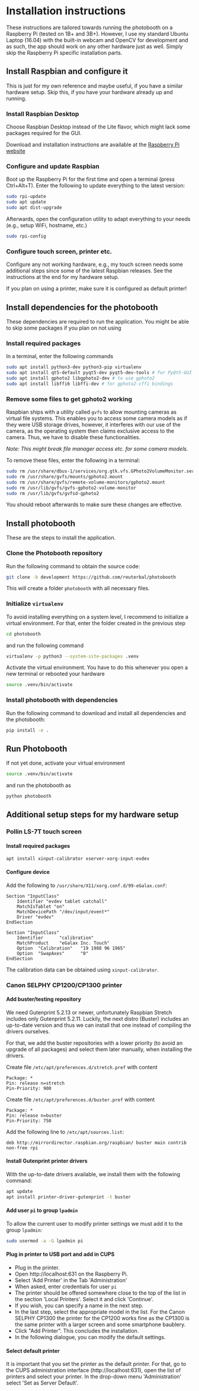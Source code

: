 # Installation instructions

These instructions are tailored towards running the photobooth on a Raspberry Pi (tested on 1B+ and 3B+).
However, I use my standard Ubuntu Laptop (16.04) with the built-in webcam and OpenCV for development and as such, the app should work on any other hardware just as well.
Simply skip the Raspberry Pi specific installation parts.

## Install Raspbian and configure it

This is just for my own reference and maybe useful, if you have a similar hardware setup.
Skip this, if you have your hardware already up and running.

### Install Raspbian Desktop
Choose Raspbian Desktop instead of the Lite flavor, which might lack some packages required for the GUI.

Download and installation instructions are available at the [Raspberry Pi website](https://www.raspberrypi.org/documentation/installation/installing-images/)

### Configure and update Raspbian
Boot up the Raspberry Pi for the first time and open a terminal (press Ctrl+Alt+T).
Enter the following to update everything to the latest version:

```bash
sudo rpi-update
sudo apt update
sudo apt dist-upgrade
```

Afterwards, open the configuration utility to adapt everything to your needs (e.g., setup WiFi, hostname, etc.)
```bash
sudo rpi-config
```

### Configure touch screen, printer etc.
Configure any not working hardware, e.g., my touch screen needs some additional steps since some of the latest Raspbian releases.
See the instructions at the end for my hardware setup.

If you plan on using a printer, make sure it is configured as default printer!


## Install dependencies for the photobooth

These dependencies are required to run the application.
You might be able to skip some packages if you plan on not using 

### Install required packages
In a terminal, enter the following commands
```bash
sudo apt install python3-dev python3-pip virtualenv  
sudo apt install qt5-default pyqt5-dev pyqt5-dev-tools # for PyQt5-GUI
sudo apt install gphoto2 libgphoto2-dev # to use gphoto2
sudo apt install libffi6 libffi-dev # for gphoto2-cffi bindings
```

### Remove some files to get gphoto2 working
Raspbian ships with a utility called `gvfs` to allow mounting cameras as virtual file systems.
This enables you to access some camera models as if they were USB storage drives, however, it interferes with our use of the camera, as the operating system then claims exclusive access to the camera.
Thus, we have to disable these functionalities.

*Note: This might break file manager access etc. for some camera models.*

To remove these files, enter the following in a terminal:
```bash
sudo rm /usr/share/dbus-1/services/org.gtk.vfs.GPhoto2VolumeMonitor.service
sudo rm /usr/share/gvfs/mounts/gphoto2.mount
sudo rm /usr/share/gvfs/remote-volume-monitors/gphoto2.mount
sudo rm /usr/lib/gvfs/gvfs-gphoto2-volume-monitor
sudo rm /usr/lib/gvfs/gvfsd-gphoto2
```

You should reboot afterwards to make sure these changes are effective.

## Install photobooth

These are the steps to install the application.

### Clone the Photobooth repository
Run the following command to obtain the source code:
```bash
git clone -b development https://github.com/reuterbal/photobooth
```
This will create a folder `photobooth` with all necessary files.

### Initialize `virtualenv`
To avoid installing everything on a system level, I recommend to initialize a virtual environment.
For that, enter the folder created in the previous step
```bash
cd photobooth
```
and run the following command
```bash
virtualenv -p python3 --system-site-packages .venv
```
Activate the virtual environment.
You have to do this whenever you open a new terminal or rebooted your hardware
```bash
source .venv/bin/activate
```

### Install photobooth with dependencies
Run the following command to download and install all dependencies and the photobooth:
```bash
pip install -e .
```

## Run Photobooth
If not yet done, activate your virtual environment
```bash
source .venv/bin/activate
```
and run the photobooth as
```bash
python photobooth
```

## Additional setup steps for my hardware setup

### Pollin LS-7T touch screen

#### Install required packages
```bash
apt install xinput-calibrator xserver-xorg-input-evdev
```

#### Configure device
Add the following to `/usr/share/X11/xorg.conf.d/99-eGalax.conf`:
```
Section "InputClass"
    Identifier "evdev tablet catchall"
    MatchIsTablet "on"
    MatchDevicePath "/dev/input/event*"
    Driver "evdev"
EndSection

Section "InputClass"
    Identifier      "calibration"
    MatchProduct    "eGalax Inc. Touch"
    Option  "Calibration"   "19 1988 96 1965"
    Option  "SwapAxes"      "0"
EndSection
```

The calibration data can be obtained using `xinput-calibrator`.

### Canon SELPHY CP1200/CP1300 printer

#### Add buster/testing repository
We need Gutenprint 5.2.13 or newer, unfortunately Raspbian Stretch includes only Gutenprint 5.2.11.
Luckily, the next distro (Buster) includes an up-to-date version and thus we can install that one instead of compiling the drivers ourselves.

For that, we add the buster repositories with a lower priority (to avoid an upgrade of all packages) and select them later manually, when installing the drivers.

Create file `/etc/apt/preferences.d/stretch.pref` with content
```
Package: *
Pin: release n=stretch
Pin-Priority: 900
```

Create file `/etc/apt/preferences.d/buster.pref` with content
```
Package: *
Pin: release n=buster
Pin-Priority: 750
```

Add the following line to `/etc/apt/sources.list`:
```
deb http://mirrordirector.raspbian.org/raspbian/ buster main contrib non-free rpi
```

#### Install Gutenprint printer drivers
With the up-to-date drivers available, we install them with the following command:
```bash
apt update
apt install printer-driver-gutenprint -t buster
```

#### Add user `pi` to group `lpadmin`
To allow the current user to modify printer settings we must add it to the group `lpadmin`:
```bash
sudo usermod -a -G lpadmin pi
```

#### Plug in printer to USB port and add in CUPS
* Plug in the printer.
* Open http://localhost:631 on the Raspberry Pi.
* Select 'Add Printer' in the Tab 'Administration'
* When asked, enter credentials for user `pi`
* The printer should be offered somewhere close to the top of the list in the section 'Local Printers'. Select it and click 'Continue'.
* If you wish, you can specify a name in the next step.
* In the last step, select the appropriate model in the list. For the Canon SELPHY CP1300 the printer for the CP1200 works fine as the CP1300 is the same printer with a larger screen and some smartphone baublery.
* Click "Add Printer". This concludes the installation.
* In the following dialogue, you can modify the default settings.

#### Select default printer
It is important that you set the printer as the default printer. 
For that, go to the CUPS administration interface (http://localhost:631), open the list of printers and select your printer.
In the drop-down menu 'Administration' select 'Set as Server Default'.



